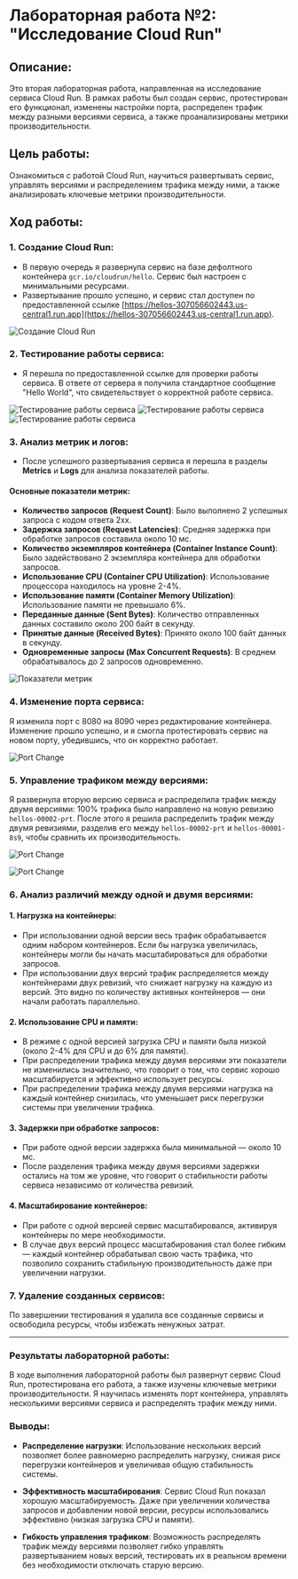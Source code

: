 
# Лабораторная работа №2: "Исследование Cloud Run"

## Описание:
Это вторая лабораторная работа, направленная на исследование сервиса Cloud Run. В рамках работы был создан сервис, протестирован его функционал, изменены настройки порта, распределен трафик между разными версиями сервиса, а также проанализированы метрики производительности.

## Цель работы:
Ознакомиться с работой Cloud Run, научиться развертывать сервис, управлять версиями и распределением трафика между ними, а также анализировать ключевые метрики производительности.

## Ход работы:

### 1. Создание Cloud Run:
- В первую очередь я развернула сервис на базе дефолтного контейнера `gcr.io/cloudrun/hello`. Сервис был настроен с минимальными ресурсами.
- Развертывание прошло успешно, и сервис стал доступен по предоставленной ссылке [https://hellos-307056602443.us-central1.run.app](https://hellos-307056602443.us-central1.run.app).

![Создание Cloud Run](./IMAGE%202024-10-25%2020:37:29.jpg)
### 2. Тестирование работы сервиса:
- Я перешла по предоставленной ссылке для проверки работы сервиса. В ответе от сервера я получила стандартное сообщение "Hello World", что свидетельствует о корректной работе сервиса.
  
![Тестирование работы сервиса](./IMAGE%202024-10-25%2020:37:32.jpg)
![Тестирование работы сервиса](./IMAGE%202024-10-25%2020:37:34.jpg)
![Тестирование работы сервиса](./IMAGE%202024-10-25%2020:37:37.jpg)
### 3. Анализ метрик и логов:
- После успешного развертывания сервиса я перешла в разделы **Metrics** и **Logs** для анализа показателей работы.

#### Основные показатели метрик:
- **Количество запросов (Request Count)**: Было выполнено 2 успешных запроса с кодом ответа 2xx.
- **Задержка запросов (Request Latencies)**: Средняя задержка при обработке запросов составила около 10 мс.
- **Количество экземпляров контейнера (Container Instance Count)**: Было задействовано 2 экземпляра контейнера для обработки запросов.
- **Использование CPU (Container CPU Utilization)**: Использование процессора находилось на уровне 2-4%.
- **Использование памяти (Container Memory Utilization)**: Использование памяти не превышало 6%.
- **Переданные данные (Sent Bytes)**: Количество отправленных данных составило около 200 байт в секунду.
- **Принятые данные (Received Bytes)**: Принято около 100 байт данных в секунду.
- **Одновременные запросы (Max Concurrent Requests)**: В среднем обрабатывалось до 2 запросов одновременно.

![Показатели метрик](./IMAGE%202024-10-25%2020:37:34.jpg)

### 4. Изменение порта сервиса:
Я изменила порт с 8080 на 8090 через редактирование контейнера. Изменение прошло успешно, и я смогла протестировать сервис на новом порту, убедившись, что он корректно работает.

![Port Change](./IMAGE%202024-10-25%2020:37:37.jpg)

### 5. Управление трафиком между версиями:
Я развернула вторую версию сервиса и распределила трафик между двумя версиями: 100% трафика было направлено на новую ревизию `hellos-00002-prt`. После этого я решила распределить трафик между двумя ревизиями, разделив его между `hellos-00002-prt` и `hellos-00001-8s9`, чтобы сравнить их производительность.

![Port Change](./IMAGE%202024-10-25%2020:37:45.jpg)

![Port Change](./IMAGE%202024-10-25%2020:37:43.jpg)
### 6. Анализ различий между одной и двумя версиями:

#### 1. Нагрузка на контейнеры:
- При использовании одной версии весь трафик обрабатывается одним набором контейнеров. Если бы нагрузка увеличилась, контейнеры могли бы начать масштабироваться для обработки запросов.
- При использовании двух версий трафик распределяется между контейнерами двух ревизий, что снижает нагрузку на каждую из версий. Это видно по количеству активных контейнеров — они начали работать параллельно.

#### 2. Использование CPU и памяти:
- В режиме с одной версией загрузка CPU и памяти была низкой (около 2-4% для CPU и до 6% для памяти).
- При распределении трафика между двумя версиями эти показатели не изменились значительно, что говорит о том, что сервис хорошо масштабируется и эффективно использует ресурсы.
- При распределении трафика между двумя версиями нагрузка на каждый контейнер снизилась, что уменьшает риск перегрузки системы при увеличении трафика.

#### 3. Задержки при обработке запросов:
- При работе одной версии задержка была минимальной — около 10 мс.
- После разделения трафика между двумя версиями задержки остались на том же уровне, что говорит о стабильности работы сервиса независимо от количества ревизий.

#### 4. Масштабирование контейнеров:
- При работе с одной версией сервис масштабировался, активируя контейнеры по мере необходимости.
- В случае двух версий процесс масштабирования стал более гибким — каждый контейнер обрабатывал свою часть трафика, что позволило сохранить стабильную производительность даже при увеличении нагрузки.


### 7. Удаление созданных сервисов:
По завершении тестирования я удалила все созданные сервисы и освободила ресурсы, чтобы избежать ненужных затрат.

---

### Результаты лабораторной работы:
В ходе выполнения лабораторной работы был развернут сервис Cloud Run, протестирована его работа, а также изучены ключевые метрики производительности. Я научилась изменять порт контейнера, управлять несколькими версиями сервиса и распределять трафик между ними.

### Выводы:

- **Распределение нагрузки**: Использование нескольких версий позволяет более равномерно распределить нагрузку, снижая риск перегрузки контейнеров и увеличивая общую стабильность системы.
  
- **Эффективность масштабирования**: Сервис Cloud Run показал хорошую масштабируемость. Даже при увеличении количества запросов и добавлении новой версии, ресурсы использовались эффективно (низкая загрузка CPU и памяти).

- **Гибкость управления трафиком**: Возможность распределять трафик между версиями позволяет гибко управлять развертыванием новых версий, тестировать их в реальном времени без необходимости отключать старую версию.

